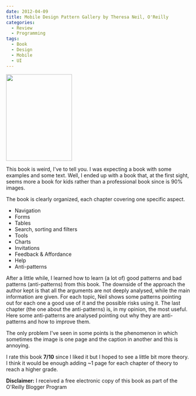 ```yaml
---
date: 2012-04-09
title: Mobile Design Pattern Gallery by Theresa Neil, O'Reilly
categories:
  - Review
  - Programming
tags:
  - Book
  - Design
  - Mobile
  - UI
---
```

<img class="alignleft" title="cover" src="http://akamaicovers.oreilly.com/images/9781449314323/cat.gif" alt="" width="180" height="236" />

This book is weird, I've to tell you.
I was expecting a book with some examples and some text.
Well, I ended up with a book that, at the first sight, seems more a book for kids rather than a professional book since is 90% images.

The book is clearly organized, each chapter covering one specific aspect.

* Navigation
* Forms
* Tables
* Search, sorting and filters
* Tools
* Charts
* Invitations
* Feedback & Affordance
* Help
* Anti-patterns

After a little while, I learned how to learn (a lot of) good patterns and bad patterns (anti-patterns) from this book.
The downside of the approach the author kept is that all the arguments are not deeply analysed, while the main information are given.
For each topic, Neil shows some patterns pointing out for each one a good use of it and the possible risks using it.
The last chapter (the one about the anti-patterns) is, in my opinion, the most useful.
Here some anti-patterns are analysed pointing out why they are anti-patterns and how to improve them.

The only problem I've seen in some points is the phenomenon in which sometimes the image is one page and the caption in another and this is annoying.

I rate this book **7/10** since I liked it but I hoped to see a little bit more theory. I think it would be enough adding ~1 page for each chapter of theory to reach a higher grade.

**Disclaimer:** I received a free electronic copy of this book as part of the O'Reilly Blogger Program
